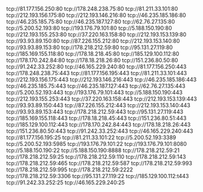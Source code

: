 tcp://81.177.156.250:80
tcp://178.248.238.75:80
tcp://81.211.33.101:80
tcp://212.193.156.175:80
tcp://212.193.146.216:80
tcp://46.235.185.186:80
tcp://46.235.185.75:80
tcp://46.235.187.127:80
tcp://62.76.27.135:80
tcp://5.200.52.193:80
tcp://193.176.79.101:80
tcp://5.188.150.190:80
tcp://212.193.155.253:80
tcp://37.220.163.158:80
tcp://212.193.153.139:80
tcp://93.93.89.150:80
tcp://87.226.155.212:80
tcp://212.193.153.140:80
tcp://93.93.89.153:80
tcp://178.218.212.59:80
tcp://95.131.27.119:80
tcp://185.169.155.118:80
tcp://178.18.218.45:80
tcp://185.129.100.112:80
tcp://178.170.242.84:80
tcp://178.18.218.26:80
tcp://151.236.80.50:80
tcp://91.242.33.252:80
tcp://46.165.229.240:80
tcp://81.177.156.250:443
tcp://178.248.238.75:443
tcp://81.177.156.195:443
tcp://81.211.33.101:443
tcp://212.193.156.175:443
tcp://212.193.146.216:443
tcp://46.235.185.186:443
tcp://46.235.185.75:443
tcp://46.235.187.127:443
tcp://62.76.27.135:443
tcp://5.200.52.193:443
tcp://193.176.79.101:443
tcp://5.188.150.190:443
tcp://212.193.155.253:443
tcp://37.220.163.158:443
tcp://212.193.153.139:443
tcp://93.93.89.150:443
tcp://87.226.155.212:443
tcp://212.193.153.140:443
tcp://93.93.89.153:443
tcp://178.218.212.59:443
tcp://95.131.27.119:443
tcp://185.169.155.118:443
tcp://178.18.218.45:443
tcp://151.236.80.51:443
tcp://185.129.100.112:443
tcp://178.170.242.84:443
tcp://178.18.218.26:443
tcp://151.236.80.50:443
tcp://91.242.33.252:443
tcp://46.165.229.240:443
tcp://81.177.156.195:25
tcp://81.211.33.101:22
tcp://5.200.52.193:3389
tcp://5.200.52.193:5985
tcp://193.176.79.101:22
tcp://193.176.79.101:8080
tcp://5.188.150.190:22
tcp://5.188.150.190:8888
tcp://178.218.212.59:21
tcp://178.218.212.59:25
tcp://178.218.212.59:110
tcp://178.218.212.59:143
tcp://178.218.212.59:465
tcp://178.218.212.59:587
tcp://178.218.212.59:993
tcp://178.218.212.59:995
tcp://178.218.212.59:2222
tcp://178.218.212.59:3306
tcp://95.131.27.119:22
tcp://185.129.100.112:t443
tcp://91.242.33.252:25
tcp://46.165.229.240:25
